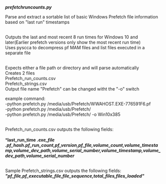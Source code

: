 ***prefetchruncounts.py***


Parse and extract a sortable list of basic Windows Prefetch file information based on "last run" timestamps<br/><br/>

Outputs the last and most recent 8 run times for Windows 10 and later(Earlier prefetch versions only show the most recent run time)<br/>
Uses pyscca to decompress pf MAM files and list files executed in a separate file<br/><br/>


Expects either a file path or directory and will parse automatically<br/>
Creates 2 files<br/>
Prefetch_run_counts.csv<br/>
Prefetch_strings.csv<br/>
Output file name "Prefetch" can be changed witht the "-o" switch<br/>


example command:<br/>
-python prefetch.py /media/usb/Prefetch/WWAHOST.EXE-776591F6.pf<br/>
-python prefetch.py /media/usb/Prefetch/<br/>
-python prefetch.py /media/usb/Prefetch/ -o Win10x385<br/><br/>

Prefetch_run_counts.csv outputs the following fields:<br/>  
***last_run_time
*.exe_file
*.pf_hash*.pf_run_count,pf_version,pf_file,volume_count,volume_timestamp,volume_dev_path,volume_serial_number,volume_timestamp,volume_dev_path,volume_serial_number***<br/><br/>


Sample Prefetch_strings.csv outputs the following fields:<br/>
***"pf_file,pf_executable_file,file_sequence,total_files,files_loaded"***

